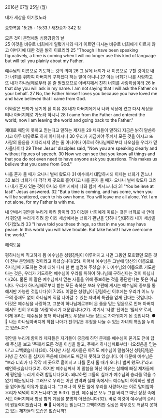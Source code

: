 2016년 07월 25일 (월)

내가 세상을 이기었노라



요한복음 15:25 - 15:33 / 새찬송가 342 장


모든 것이 분명해질 성령강림의 날  
25 이것을 비유로 너희에게 일렀거니와 때가 이르면 다시는 비유로 너희에게 이르지 않고 아버지에 대한 것을 밝히 이르리라 
25 "Though I have been speaking figuratively, a time is coming when I will no longer use this kind of language but will tell you plainly about my Father. 

예수님의 이름으로 기도하는 것의 의미 
26 그 날에 너희가 내 이름으로 구할 것이요 내가 너희를 위하여 아버지께 구하겠다 하는 말이 아니니 27 이는 너희가 나를 사랑하고 또 내가 하나님께로부터 온 줄 믿었으므로 아버지께서 친히 너희를 사랑하심이라 
26 In that day you will ask in my name. I am not saying that I will ask the Father on your behalf. 27 No, the Father himself loves you because you have loved me and have believed that I came from God. 

이와같은 변화가 생기게 된 이유
28 내가 아버지에게서 나와 세상에 왔고 다시 세상을 떠나 아버지께로 가노라 하시니
28 I came from the Father and entered the world; now I am leaving the world and going back to the Father." 

제대로 깨닫지 못하고 믿는다고 말하는 제자들
29 제자들이 말하되 지금은 밝히 말씀하시고 아무 비유로도 하지 아니하시니 30 우리가 지금에야 주께서 모든 것을 아시고 또 사람의 물음을 기다리시지 않는 줄 아나이다 이로써 하나님께로부터 나오심을 우리가 믿사옵나이다
29 Then Jesus' disciples said, "Now you are speaking clearly and without figures of speech. 30 Now we can see that you know all things and that you do not even need to have anyone ask you questions. This makes us believe that you came from God." 



나를 혼자 둘 때가 오나니 벌써 왔도다
31 예수께서 대답하시되 이제는 너희가 믿느냐 32 보라 너희가 다 각각 제 곳으로 흩어지고 나를 혼자 둘 때가 오나니 벌써 왔도다 그러나 내가 혼자 있는 것이 아니라 아버지께서 나와 함께 계시느니라 
31 "You believe at last!" Jesus answered. 32 "But a time is coming, and has come, when you will be scattered, each to his own home. You will leave me all alone. Yet I am not alone, for my Father is with me. 


내 안에서 평안을 누리게 하려 함이라
33 이것을 너희에게 이르는 것은 너희로 내 안에서 평안을 누리게 하려 함
이라 세상에서는 너희가 환난을 당하나 담대하라 내가 세상을 이기었노라
33 "I have told you these things, so that in me you may have peace. In this world you will have trouble. But take heart! I have overcome the world."

해석도움





평하나님께 직고하게 됨
예수님은 성령강림이 이루어지고 나면 그동안 모호했던 모든 것이 전부 분명해질 것이라고 하셨습니다(25). 이어서 예수님은 그날에 당신의 이름으로 하나님께 기도하는 것에 대해 다시  한 번 설명해 주셨습니다. 예수님의 이름으로 기도한다는 것은, 우리가 기도하면 예수님이 우리를 위하여 하나님께 구하신다는 것이 아닙니다(26). 물론 이 말은 예수님께서 믿는 자들을 위해 중보하는 것을 중단한다는 뜻은 아닙니다. 우리가 하나님께로부터 받는 모든 축복은 보좌 우편에 계시는 예수님의 중보를 통해서만 가능한 것입니다(히 7:25). 이말은 성령님이 강림하신 이후에는 우리가 어느 누구의 중재도 없이 하나님께 직접 나아갈 수 있는 자녀의 특권을 얻게 된다는 것입니다. 이것은 예수님을 사랑하고, 그분이 하나님께로부터 온 줄을 믿는 믿음으로 인해 아버지께서도 친히 우리를 ‘사랑’하시기 때문입니다(27). 여기서 ‘사랑’ 단어는 ‘필레오’로써, 이제 우리는 예수님을 통해 하나님과도 우정을 나눌 정도로 가까워지게 된 것입니다.
●  나는 하나님아버지께 직접 나아가 친구같은 우정을 나눌 수 있는 자녀의 특권을 누리고 있습니까? 

평안을 누리게 함이라 
제자들은 자기들이 궁금해 하던 문제를 예수님이 묻기도 전에 답해 주심을 보고 ‘주께서 모든 것을 아심을 알고, 주께서 하나님께로부터 나오셨음을 믿는다’고 고백했습니다(30). 하지만 사실 제자들은 아직도 예수님이 말씀하신 성령강림은커녕 곧 찾아 올 십자가 죽음에 대해서도 깨닫지 못하고 있습니다. 이 때문에 예수님은 “보라 너희가 다 각각 제 곳으로 흩어지고 나를 혼자 둘 때가 오나니 벌써 왔도다”라고 예언하셨습니다(32). 하지만 예수님께서 이 말씀을 하신 이유는 실패에 빠질 제자들에게 평안을 누리게 하려 함입니다(33). 왜냐하면 그들의 실패가 예수님의 승리를 막을 수 없기 때문입니다. 그러므로 우리는 어떤 연약과 실패 속에서도 예수님이 허락하신 평안을 잃어버릴 이유가 없습니다. “그러나 이 모든 일에 우리를 사랑하시는 이로 말미암아 우리가 넉넉히 이기느니라”(롬 8:37). 한편, 예수님은 모두 그를 버리고 떠난 상황 속에서도 아버지께서 항상 함께 계심을 분명히 아셨습니다(32). 바로 이것이 예수님의 승리의 원동력이었습니다.
●  나에게는 믿는다고 고백하지만 실상은 아무것도 깨닫지 못하고 있는 제자들의 모습은 없습니까?